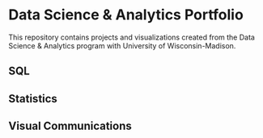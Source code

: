 # Data Science & Analytics Portfolio
This repository contains projects and visualizations created from the Data Science & Analytics program with University of Wisconsin-Madison.
## SQL
## Statistics
## Visual Communications
